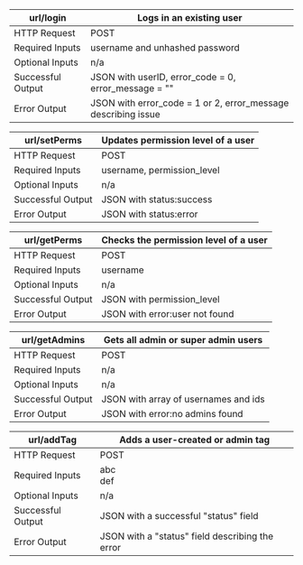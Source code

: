url/login | Logs in an existing user
--- | ---
HTTP Request | POST
Required Inputs | username and unhashed password
Optional Inputs | n/a
Successful Output | JSON with userID, error_code = 0, error_message = ""
Error Output | JSON with error_code = 1 or 2, error_message describing issue

url/setPerms | Updates permission level of a user
--- | ---
HTTP Request | POST
Required Inputs | username, permission_level
Optional Inputs | n/a
Successful Output | JSON with status:success
Error Output | JSON with status:error

url/getPerms | Checks the permission level of a user
--- | ---
HTTP Request | POST
Required Inputs | username
Optional Inputs | n/a
Successful Output | JSON with permission_level
Error Output | JSON with error:user not found

url/getAdmins | Gets all admin or super admin users
--- | ---
HTTP Request | POST
Required Inputs | n/a
Optional Inputs | n/a
Successful Output | JSON with array of usernames and ids
Error Output | JSON with error:no admins found

url/addTag | Adds a user-created or admin tag
--- | ---
HTTP Request | POST
Required Inputs | abc <br />def
Optional Inputs | n/a
Successful Output | JSON with a successful "status" field
Error Output | JSON with a "status" field describing the error
